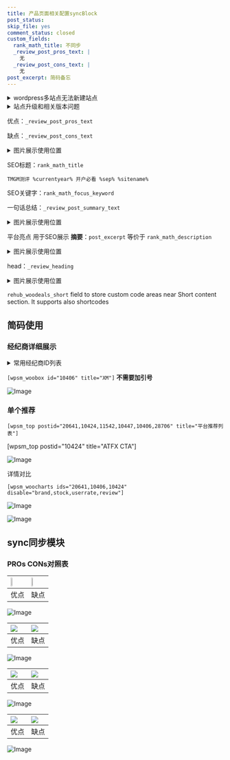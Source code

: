 ```yaml
---
title: 产品页面相关配置syncBlock
post_status: 
skip_file: yes
comment_status: closed
custom_fields:
  rank_math_title: 不同步
  _review_post_pros_text: |
    无
  _review_post_cons_text: |
    无
post_excerpt: 简码备忘
---
```

<details><summary>wordpress多站点无法新建站点</summary>

<li>和报错需要清理cookies一样的原因</li>
<li>wp-config.php里面<code>define( 'SUBDOMAIN_INSTALL', false );//子域名安装</code></li>
<li>新建子站点是用<code>define( 'SUBDOMAIN_INSTALL', true);//子域名安装</code> 完成以后，改成<code>false</code></li>
</details>

<details><summary>站点升级和相关版本问题</summary>

<p>wordpress：5.9.9
woocommerce：7.5.1
出现问题的地方：主题选项里面>><strong>Product layout >>compact style</strong></p>
<p>如何出现没有用过的字段 导致无法保存。先导出配置 然后进行修改，后面再次恢复即可。</p>
<p>出现部分字段无法显示时，需要返回默认布局后，对产品进行保存就好了。</p>
<p></p>
</details>

优点：`_review_post_pros_text`

缺点：`_review_post_cons_text`

<details><summary>图片展示使用位置</summary>

<img src="https://prod-files-secure.s3.us-west-2.amazonaws.com/39ed1227-6d7d-4570-be36-9ccd4a2c4241/f51d3d83-55d4-4bdf-9604-f37ec77ab556/Untitled.png?X-Amz-Algorithm=AWS4-HMAC-SHA256&X-Amz-Content-Sha256=UNSIGNED-PAYLOAD&X-Amz-Credential=ASIAZI2LB466RNOWIMRP%2F20250817%2Fus-west-2%2Fs3%2Faws4_request&X-Amz-Date=20250817T105519Z&X-Amz-Expires=3600&X-Amz-Security-Token=IQoJb3JpZ2luX2VjEEIaCXVzLXdlc3QtMiJHMEUCICWG%2FXFbQgxhQyk2Sj5qXTsCsdyRKv3tWnhynj2SW%2Bo%2BAiEAmDBdbI8OGnIVi4dvOhxjmHV7OHmAolamCU2bTLRP84wqiAQIiv%2F%2F%2F%2F%2F%2F%2F%2F%2F%2FARAAGgw2Mzc0MjMxODM4MDUiDJXCl78TSliur%2BSw8ircA8axdtZWYucwxWC4GsBg1b53DP1%2Fu%2BVqZzDLNwqkUpgOPC%2BveO8omoMLhBXMUunjfdlF%2BFsV66bSNb9VdSIz8gE5dZE4KrYbdu2DZJprNRja7F9he366ifYaWDvgaMYNddtuLqVB8h%2F8AhdAqgprKoO1yd4hj3lle%2BM3sn0JyxeETHN0g27aBDouiyTAqwGiWbjzwlYoJRYJs5ml5sceA8S6kdq6714DPf9KValC9d09CwfdkNT6BuQXe7ScN1WFnXgPS21XG4ZPhQ5xApcl1uezMhGi2jNue1cwdZYOGWMz2gstvoNPnhEWqT6IxjH3AeagV3coHkIUNmsTvu4lI5HQfhf1tBdQ%2BCbqfJKrCBMJWEYFcNDRy%2Fe5wT287ImZYTrL6kDTh0nGTj6kbacaq9rMyyEHTaQmAGWUY83RnJNlYbZ1TBediZ%2BCXZEk4RiKeIWkzto3Tjpq5ACmi%2FA21q%2FF4Xwu092wUzWbhkmJKpsl%2FtXRqMx4EJhzF9gQvzDm6mjH9Gy2GSe1ko%2F27%2FKX0CM%2FOkJf1WcEeooFS1OOdfRJ2AyAkbCAqOe9ldds1ET3VIKSGKVPYknuZqzkD96CT38RTJA7zFuOu%2B9BUYxsP6mEJU0uK%2FDZTBWpIzjNMNe9hsUGOqUB6%2FZpuEVcuPNMf2qW5b501%2F9H4ZymlO9GoNF6hARONerzbMkQc7XW6P1nfsf5DAHjfKm1CFrct9uYwHIv9pVoI7NGzXXTdvPL97cXczZBRKqbh3YzsiZ79igljCYCFLU9Gp9Jtk937u%2FjRQs%2BUIk77JeJiJ4HNtEZKI%2Fa8ofIpl%2BeXh2WMfIOs9%2BRpcD3slztt86ZixLrzvwAaNcv0jRk4yhudk1q&X-Amz-Signature=0f8799ec866e115f2bc4237319aae286d0f93b12adfd40f07f14c69ab3631570&X-Amz-SignedHeaders=host&x-amz-checksum-mode=ENABLED&x-id=GetObject" alt="Image">
</details>

SEO标题：`rank_math_title`

`TMGM测评 %currentyear% 开户必看 %sep% %sitename%`

SEO关键字：`rank_math_focus_keyword`

一句话总结：`_review_post_summary_text`

<details><summary>图片展示使用位置</summary>

<img src="https://prod-files-secure.s3.us-west-2.amazonaws.com/39ed1227-6d7d-4570-be36-9ccd4a2c4241/4b96a922-296c-4f4e-8630-d1c870cbce01/Untitled.png?X-Amz-Algorithm=AWS4-HMAC-SHA256&X-Amz-Content-Sha256=UNSIGNED-PAYLOAD&X-Amz-Credential=ASIAZI2LB466YB7LDW32%2F20250817%2Fus-west-2%2Fs3%2Faws4_request&X-Amz-Date=20250817T105520Z&X-Amz-Expires=3600&X-Amz-Security-Token=IQoJb3JpZ2luX2VjEEEaCXVzLXdlc3QtMiJIMEYCIQCdztWQrY4%2BhG%2BsoBGvYmhwpEY6nDZeqFKVp6ZH28NmggIhAKzduydhBkZeC07t7Qe33p2ptwDcjlbsicxHbClouBVUKogECIr%2F%2F%2F%2F%2F%2F%2F%2F%2F%2FwEQABoMNjM3NDIzMTgzODA1Igyv2l%2FnFNKzDIp7MfAq3AOL4dRKMvm72WYYQOKaoabYOuGk2nK%2FiZGEtozReF9MGMP7ihG1wNGIsLPueBCAFEUrOLbgAu69jC0Z9ApvD5QHDgyrBcfdlJ897p1ACxYcyJ4x2aPCSYcyfCl2WANKn8SO8o0fsj9cEZYe3tspa%2B3o1bIQnYB9oLen1XCBWITVIqRG9vBSoVgK33tan7c3IK2yCUlajoc0%2FEt%2BH8RhFAswCMoBuLn05q2wKJE1YAI7ArsZmQaKzzrzosUvsACI3m9G5egF9bagLyDjTGllLv2xTTuM1wSXkqcwyQOGL1YrlbafogOxUKN%2BYQkTyMQx6OKw0zLKcGDpxK3YdcBh2ufdHQ5vx3yqzjXwAJKYGgv1C9ku4AFIR6i11li5OEmcsmLigOC%2FIQeLqojzGA5OVzF0JqjzRd4bSTVc91dVe5SnIQWse4%2FEEhOpcfByGpucc77yf64rqQ5pSXFlvKmf4QjqrIg%2F49JEF8s54PQG5osejlXoAZjP5pbfb%2FG8FFuMPmd6as99m%2BLoRWnqsT5z02IY5VyOHYioZm5iusaxD1aUf6qNS3OjmZv0AQKD5lZkIgdoYuScApOaFnULIDdG1Zp6GxZsa9BzG5wd%2Bws1gYRUcsViyRqmmWey9GQD4TClsobFBjqkAXYQFPo80LQV%2BStIqI2QLhRkJkbTrvqP2Vf3oKUF1tYqyjXGqYf%2BpvyAIURPz2H%2FGOijSA%2FTa%2BgCPQRjQ%2Biki9vhO3gu366k8uHnmLVEg4tCqRZ0w%2FE0M4z5MPTboJhrmeYYPDdmM5XTYHmfuqJjtsA83jWj%2FyuhzB3buRyJqwxtRCW5psugHBs0hHJHAFofxwe332W0nfahtuf6M02hOIf8H7fO&X-Amz-Signature=6fc27ae98ed3abe72e9f42e4bef6c65967320ea326ec9725d4bc6f19798c7455&X-Amz-SignedHeaders=host&x-amz-checksum-mode=ENABLED&x-id=GetObject" alt="Image">
</details>

平台亮点 用于SEO展示 **摘要**：`post_excerpt`  等价于 `rank_math_description`

<details><summary>图片展示使用位置</summary>

<img src="https://prod-files-secure.s3.us-west-2.amazonaws.com/39ed1227-6d7d-4570-be36-9ccd4a2c4241/1ee11f63-b60a-4dfe-a7a7-d58ff23b5d88/Untitled.png?X-Amz-Algorithm=AWS4-HMAC-SHA256&X-Amz-Content-Sha256=UNSIGNED-PAYLOAD&X-Amz-Credential=ASIAZI2LB466TYMVN664%2F20250817%2Fus-west-2%2Fs3%2Faws4_request&X-Amz-Date=20250817T105520Z&X-Amz-Expires=3600&X-Amz-Security-Token=IQoJb3JpZ2luX2VjEEEaCXVzLXdlc3QtMiJIMEYCIQCX2N6M3Oyr3ftzmD1vN%2BlQCZzt1juPGuT1bjuNCsbgAQIhANVpTtFhLWeH3mUfdjgONGzogQIm6VC0XMzABdCyZbVNKogECIr%2F%2F%2F%2F%2F%2F%2F%2F%2F%2FwEQABoMNjM3NDIzMTgzODA1IgzBtoooOumTVvYoCs4q3AO3trXtUOpogrz350ALtTZhdUU5BBwAlRrWwpsiOayf8xFRh5rL0JVLmb3r%2FIP%2FlV%2BptJwbU9UxhBCSET7N10HfRFSj8Z79MJjCtZBqvll%2FxXhQGARbJhzEPjPj8JPl9uni%2FULLQHcGXuc5joGwI2amXKH%2BqHB7fuInyng%2Bool0kHbcfIIM%2FfUzQNJWYTaZDePTGJjNxekDuZ2h8hQeQXSsifv5q%2BFxGHXWx6LslGTMWGrf1H0SGiYTTjjue618sbsounAXYnqg41mfwlp3RAE9jMSLKtwWJoV3uOEj0LIzLAD28fzMHRF5P3rvWZymOPHuxY9cAvpyxHPc9ziKhbMCENzLsrrYTytPp0fHEyevNpl%2Fij6I76oyJs2T%2BQNAbsy67H13GkujL7o0aq%2FNb00GDlqyH99%2FNp6YFNdgf8VEXzvJDysLwkhgcMJdOMyW24hpml8Hyw9%2BgA%2Bka9pP1KXRtLkH41XAbRWt9mF0mdr5p3nDLzeSlzapjFjSV5UQJoqgjMF%2B0%2Ba3mUgtazQh4cDLonsQ8qEOsoW%2FwadNSdDP%2Bdyq5qmvoincCAkq1TNyxz%2Bywtx3NQgt7S1Hpa0t0pZ9YuKY2D9LHCrgujQ0QNVfKNpsv7DnqQw8REuqRTClsobFBjqkAYp1tqJDNYEpLV9ikrZ%2B7eG52ZJdV5MH6cUkQMM9kiuss62kej9JdY0XueZfdzdhvo%2B8U%2BpHdojclXfp1dvB7opWQoG0%2FxjDb5JigP8MaJzjI2ANmpuzlw2DD5D1w%2BaFcWtzRacP8fPLEF2v3MvpqMxf%2BjlRXRAQGqlQQv8oThFhztBmMdhJG%2FyQjJ9A3HQPoiUWP0cEknCf4utGnDW5ppAjhWPX&X-Amz-Signature=eab8a0d2d9bd79c4339afbece8b3f33e367bf7bb4608fc9c8fb3478dac9d0408&X-Amz-SignedHeaders=host&x-amz-checksum-mode=ENABLED&x-id=GetObject" alt="Image">
<img src="https://prod-files-secure.s3.us-west-2.amazonaws.com/39ed1227-6d7d-4570-be36-9ccd4a2c4241/ad4118b5-78d8-4fbe-801e-3b29b5d99c01/Untitled.png?X-Amz-Algorithm=AWS4-HMAC-SHA256&X-Amz-Content-Sha256=UNSIGNED-PAYLOAD&X-Amz-Credential=ASIAZI2LB466TYMVN664%2F20250817%2Fus-west-2%2Fs3%2Faws4_request&X-Amz-Date=20250817T105520Z&X-Amz-Expires=3600&X-Amz-Security-Token=IQoJb3JpZ2luX2VjEEEaCXVzLXdlc3QtMiJIMEYCIQCX2N6M3Oyr3ftzmD1vN%2BlQCZzt1juPGuT1bjuNCsbgAQIhANVpTtFhLWeH3mUfdjgONGzogQIm6VC0XMzABdCyZbVNKogECIr%2F%2F%2F%2F%2F%2F%2F%2F%2F%2FwEQABoMNjM3NDIzMTgzODA1IgzBtoooOumTVvYoCs4q3AO3trXtUOpogrz350ALtTZhdUU5BBwAlRrWwpsiOayf8xFRh5rL0JVLmb3r%2FIP%2FlV%2BptJwbU9UxhBCSET7N10HfRFSj8Z79MJjCtZBqvll%2FxXhQGARbJhzEPjPj8JPl9uni%2FULLQHcGXuc5joGwI2amXKH%2BqHB7fuInyng%2Bool0kHbcfIIM%2FfUzQNJWYTaZDePTGJjNxekDuZ2h8hQeQXSsifv5q%2BFxGHXWx6LslGTMWGrf1H0SGiYTTjjue618sbsounAXYnqg41mfwlp3RAE9jMSLKtwWJoV3uOEj0LIzLAD28fzMHRF5P3rvWZymOPHuxY9cAvpyxHPc9ziKhbMCENzLsrrYTytPp0fHEyevNpl%2Fij6I76oyJs2T%2BQNAbsy67H13GkujL7o0aq%2FNb00GDlqyH99%2FNp6YFNdgf8VEXzvJDysLwkhgcMJdOMyW24hpml8Hyw9%2BgA%2Bka9pP1KXRtLkH41XAbRWt9mF0mdr5p3nDLzeSlzapjFjSV5UQJoqgjMF%2B0%2Ba3mUgtazQh4cDLonsQ8qEOsoW%2FwadNSdDP%2Bdyq5qmvoincCAkq1TNyxz%2Bywtx3NQgt7S1Hpa0t0pZ9YuKY2D9LHCrgujQ0QNVfKNpsv7DnqQw8REuqRTClsobFBjqkAYp1tqJDNYEpLV9ikrZ%2B7eG52ZJdV5MH6cUkQMM9kiuss62kej9JdY0XueZfdzdhvo%2B8U%2BpHdojclXfp1dvB7opWQoG0%2FxjDb5JigP8MaJzjI2ANmpuzlw2DD5D1w%2BaFcWtzRacP8fPLEF2v3MvpqMxf%2BjlRXRAQGqlQQv8oThFhztBmMdhJG%2FyQjJ9A3HQPoiUWP0cEknCf4utGnDW5ppAjhWPX&X-Amz-Signature=6233faeafaf12ed2b95fd084d5c544e50aee5386fa0656feefa117a4f33247f4&X-Amz-SignedHeaders=host&x-amz-checksum-mode=ENABLED&x-id=GetObject" alt="Image">
<img src="https://prod-files-secure.s3.us-west-2.amazonaws.com/39ed1227-6d7d-4570-be36-9ccd4a2c4241/a38cf7c9-a79c-4b64-9e94-13589fe0758b/Untitled.png?X-Amz-Algorithm=AWS4-HMAC-SHA256&X-Amz-Content-Sha256=UNSIGNED-PAYLOAD&X-Amz-Credential=ASIAZI2LB466TYMVN664%2F20250817%2Fus-west-2%2Fs3%2Faws4_request&X-Amz-Date=20250817T105520Z&X-Amz-Expires=3600&X-Amz-Security-Token=IQoJb3JpZ2luX2VjEEEaCXVzLXdlc3QtMiJIMEYCIQCX2N6M3Oyr3ftzmD1vN%2BlQCZzt1juPGuT1bjuNCsbgAQIhANVpTtFhLWeH3mUfdjgONGzogQIm6VC0XMzABdCyZbVNKogECIr%2F%2F%2F%2F%2F%2F%2F%2F%2F%2FwEQABoMNjM3NDIzMTgzODA1IgzBtoooOumTVvYoCs4q3AO3trXtUOpogrz350ALtTZhdUU5BBwAlRrWwpsiOayf8xFRh5rL0JVLmb3r%2FIP%2FlV%2BptJwbU9UxhBCSET7N10HfRFSj8Z79MJjCtZBqvll%2FxXhQGARbJhzEPjPj8JPl9uni%2FULLQHcGXuc5joGwI2amXKH%2BqHB7fuInyng%2Bool0kHbcfIIM%2FfUzQNJWYTaZDePTGJjNxekDuZ2h8hQeQXSsifv5q%2BFxGHXWx6LslGTMWGrf1H0SGiYTTjjue618sbsounAXYnqg41mfwlp3RAE9jMSLKtwWJoV3uOEj0LIzLAD28fzMHRF5P3rvWZymOPHuxY9cAvpyxHPc9ziKhbMCENzLsrrYTytPp0fHEyevNpl%2Fij6I76oyJs2T%2BQNAbsy67H13GkujL7o0aq%2FNb00GDlqyH99%2FNp6YFNdgf8VEXzvJDysLwkhgcMJdOMyW24hpml8Hyw9%2BgA%2Bka9pP1KXRtLkH41XAbRWt9mF0mdr5p3nDLzeSlzapjFjSV5UQJoqgjMF%2B0%2Ba3mUgtazQh4cDLonsQ8qEOsoW%2FwadNSdDP%2Bdyq5qmvoincCAkq1TNyxz%2Bywtx3NQgt7S1Hpa0t0pZ9YuKY2D9LHCrgujQ0QNVfKNpsv7DnqQw8REuqRTClsobFBjqkAYp1tqJDNYEpLV9ikrZ%2B7eG52ZJdV5MH6cUkQMM9kiuss62kej9JdY0XueZfdzdhvo%2B8U%2BpHdojclXfp1dvB7opWQoG0%2FxjDb5JigP8MaJzjI2ANmpuzlw2DD5D1w%2BaFcWtzRacP8fPLEF2v3MvpqMxf%2BjlRXRAQGqlQQv8oThFhztBmMdhJG%2FyQjJ9A3HQPoiUWP0cEknCf4utGnDW5ppAjhWPX&X-Amz-Signature=5fb26c767973c2f7d7aa7af57c1b42f50ecf2e33cd7abd7a769c7ccfd4bcc859&X-Amz-SignedHeaders=host&x-amz-checksum-mode=ENABLED&x-id=GetObject" alt="Image">
<img src="https://prod-files-secure.s3.us-west-2.amazonaws.com/39ed1227-6d7d-4570-be36-9ccd4a2c4241/7da6fc1e-d2ac-42ae-8c75-cb5749aa18f6/Untitled.png?X-Amz-Algorithm=AWS4-HMAC-SHA256&X-Amz-Content-Sha256=UNSIGNED-PAYLOAD&X-Amz-Credential=ASIAZI2LB466TYMVN664%2F20250817%2Fus-west-2%2Fs3%2Faws4_request&X-Amz-Date=20250817T105520Z&X-Amz-Expires=3600&X-Amz-Security-Token=IQoJb3JpZ2luX2VjEEEaCXVzLXdlc3QtMiJIMEYCIQCX2N6M3Oyr3ftzmD1vN%2BlQCZzt1juPGuT1bjuNCsbgAQIhANVpTtFhLWeH3mUfdjgONGzogQIm6VC0XMzABdCyZbVNKogECIr%2F%2F%2F%2F%2F%2F%2F%2F%2F%2FwEQABoMNjM3NDIzMTgzODA1IgzBtoooOumTVvYoCs4q3AO3trXtUOpogrz350ALtTZhdUU5BBwAlRrWwpsiOayf8xFRh5rL0JVLmb3r%2FIP%2FlV%2BptJwbU9UxhBCSET7N10HfRFSj8Z79MJjCtZBqvll%2FxXhQGARbJhzEPjPj8JPl9uni%2FULLQHcGXuc5joGwI2amXKH%2BqHB7fuInyng%2Bool0kHbcfIIM%2FfUzQNJWYTaZDePTGJjNxekDuZ2h8hQeQXSsifv5q%2BFxGHXWx6LslGTMWGrf1H0SGiYTTjjue618sbsounAXYnqg41mfwlp3RAE9jMSLKtwWJoV3uOEj0LIzLAD28fzMHRF5P3rvWZymOPHuxY9cAvpyxHPc9ziKhbMCENzLsrrYTytPp0fHEyevNpl%2Fij6I76oyJs2T%2BQNAbsy67H13GkujL7o0aq%2FNb00GDlqyH99%2FNp6YFNdgf8VEXzvJDysLwkhgcMJdOMyW24hpml8Hyw9%2BgA%2Bka9pP1KXRtLkH41XAbRWt9mF0mdr5p3nDLzeSlzapjFjSV5UQJoqgjMF%2B0%2Ba3mUgtazQh4cDLonsQ8qEOsoW%2FwadNSdDP%2Bdyq5qmvoincCAkq1TNyxz%2Bywtx3NQgt7S1Hpa0t0pZ9YuKY2D9LHCrgujQ0QNVfKNpsv7DnqQw8REuqRTClsobFBjqkAYp1tqJDNYEpLV9ikrZ%2B7eG52ZJdV5MH6cUkQMM9kiuss62kej9JdY0XueZfdzdhvo%2B8U%2BpHdojclXfp1dvB7opWQoG0%2FxjDb5JigP8MaJzjI2ANmpuzlw2DD5D1w%2BaFcWtzRacP8fPLEF2v3MvpqMxf%2BjlRXRAQGqlQQv8oThFhztBmMdhJG%2FyQjJ9A3HQPoiUWP0cEknCf4utGnDW5ppAjhWPX&X-Amz-Signature=72ce04af5f7ba679d7fb5478abe02d257410e40b40deabb44239a42f84b59988&X-Amz-SignedHeaders=host&x-amz-checksum-mode=ENABLED&x-id=GetObject" alt="Image">
<img src="https://prod-files-secure.s3.us-west-2.amazonaws.com/39ed1227-6d7d-4570-be36-9ccd4a2c4241/7e97f40a-eaee-47f5-b2f9-475f96808fa7/Untitled.png?X-Amz-Algorithm=AWS4-HMAC-SHA256&X-Amz-Content-Sha256=UNSIGNED-PAYLOAD&X-Amz-Credential=ASIAZI2LB466TYMVN664%2F20250817%2Fus-west-2%2Fs3%2Faws4_request&X-Amz-Date=20250817T105520Z&X-Amz-Expires=3600&X-Amz-Security-Token=IQoJb3JpZ2luX2VjEEEaCXVzLXdlc3QtMiJIMEYCIQCX2N6M3Oyr3ftzmD1vN%2BlQCZzt1juPGuT1bjuNCsbgAQIhANVpTtFhLWeH3mUfdjgONGzogQIm6VC0XMzABdCyZbVNKogECIr%2F%2F%2F%2F%2F%2F%2F%2F%2F%2FwEQABoMNjM3NDIzMTgzODA1IgzBtoooOumTVvYoCs4q3AO3trXtUOpogrz350ALtTZhdUU5BBwAlRrWwpsiOayf8xFRh5rL0JVLmb3r%2FIP%2FlV%2BptJwbU9UxhBCSET7N10HfRFSj8Z79MJjCtZBqvll%2FxXhQGARbJhzEPjPj8JPl9uni%2FULLQHcGXuc5joGwI2amXKH%2BqHB7fuInyng%2Bool0kHbcfIIM%2FfUzQNJWYTaZDePTGJjNxekDuZ2h8hQeQXSsifv5q%2BFxGHXWx6LslGTMWGrf1H0SGiYTTjjue618sbsounAXYnqg41mfwlp3RAE9jMSLKtwWJoV3uOEj0LIzLAD28fzMHRF5P3rvWZymOPHuxY9cAvpyxHPc9ziKhbMCENzLsrrYTytPp0fHEyevNpl%2Fij6I76oyJs2T%2BQNAbsy67H13GkujL7o0aq%2FNb00GDlqyH99%2FNp6YFNdgf8VEXzvJDysLwkhgcMJdOMyW24hpml8Hyw9%2BgA%2Bka9pP1KXRtLkH41XAbRWt9mF0mdr5p3nDLzeSlzapjFjSV5UQJoqgjMF%2B0%2Ba3mUgtazQh4cDLonsQ8qEOsoW%2FwadNSdDP%2Bdyq5qmvoincCAkq1TNyxz%2Bywtx3NQgt7S1Hpa0t0pZ9YuKY2D9LHCrgujQ0QNVfKNpsv7DnqQw8REuqRTClsobFBjqkAYp1tqJDNYEpLV9ikrZ%2B7eG52ZJdV5MH6cUkQMM9kiuss62kej9JdY0XueZfdzdhvo%2B8U%2BpHdojclXfp1dvB7opWQoG0%2FxjDb5JigP8MaJzjI2ANmpuzlw2DD5D1w%2BaFcWtzRacP8fPLEF2v3MvpqMxf%2BjlRXRAQGqlQQv8oThFhztBmMdhJG%2FyQjJ9A3HQPoiUWP0cEknCf4utGnDW5ppAjhWPX&X-Amz-Signature=7d8b8bc9d13ba9fc4e878c5cf916a2307efd788ef0f19f14e50cdecfd0e7b76d&X-Amz-SignedHeaders=host&x-amz-checksum-mode=ENABLED&x-id=GetObject" alt="Image">
</details>

head：`_review_heading`

<details><summary>图片展示使用位置</summary>

<img src="https://prod-files-secure.s3.us-west-2.amazonaws.com/39ed1227-6d7d-4570-be36-9ccd4a2c4241/3a4650ad-9887-415c-889a-edd51fa54f27/Untitled.png?X-Amz-Algorithm=AWS4-HMAC-SHA256&X-Amz-Content-Sha256=UNSIGNED-PAYLOAD&X-Amz-Credential=ASIAZI2LB466UKZSMZRN%2F20250817%2Fus-west-2%2Fs3%2Faws4_request&X-Amz-Date=20250817T105521Z&X-Amz-Expires=3600&X-Amz-Security-Token=IQoJb3JpZ2luX2VjEEIaCXVzLXdlc3QtMiJHMEUCIQCYRHzSjd7GhxHpMV4DJ%2BgEvXu99u%2FV%2FPMahgB%2BnWjgzAIgWjZkTck%2BVdS8jMGlh1Y54VHZLe00ABBNEZ8VPmca%2FmUqiAQIiv%2F%2F%2F%2F%2F%2F%2F%2F%2F%2FARAAGgw2Mzc0MjMxODM4MDUiDA4s%2BUcAJIlSrBp1sCrcA8dqlkyX3aRftOWHedqEGFdpnvI5CsEyIkQPfe4iFLBtov0FW0Fb5ZxcrpUTEy3hClH%2F0fFLxiCeQuMHAk2Sf%2BogB8pmkU1v9tLB4%2BTP8ffgJZtG9Y6WBDA4xICPdg5rXmcz%2FgSelww5s79pSf4ZlG0ps450YSCv9jDHa1SUniR382l6S6TXoKMqz0DakODa%2F2ff86ukY4M1P8ofXRdS1QJDym5jllLO%2BbiygrlqtrcDrQ0VwO75Dy50vgs3mA0NvGfxsvseGHAXu5%2BJKNJYO2MmLUst1luCpz6%2F1E0WEdWdCZEFmn18Z2bSYUaJEg%2FitUSFxuFvliKZdPAro4yWXA%2FYnulrkq%2FAXH33yDVdHBMQZ%2BerEJTcwBB7GH8tUIbZKm8B7Up6ZmgKZ1YK%2BAmtktvBS%2F3Cjmkqxzb9FYiRsJOqhpPsS9Thc09zVWmPjioCzgSXmwY7xB%2BZAwXu%2BpW%2Bw%2FTw%2B5uWOrbe4z%2BKY%2F4pKNGRSiAevCu1wJ0lVjurUEtH%2FHWm6vY6F%2B4LvpO6bf2akAgSbfW4E%2FFfPOWfj7kmYoO3hfRDS4wawjuvBRajS2lMyg%2Bn3McbJIt1ctbBNqgP0DLwz7gAoSHdG3q3xksSqyqzcZXsa9QNp71jXOwjMOu8hsUGOqUBqXfQTd6tdWEkzqwj%2FD7T3H1QGw2iNMIblPJmzjdd3ZP9dDDUtVgGWhENXajyBNzgAV79XVjw7zjZ4VwRMtO0nvVUSv%2BVZMnBSRXXH8lpf3ru3dFPT26ljAflfgDsi%2FhmQgWjS161U3DSYPBhbtE%2F%2FXZlJ%2FHEj3ugtA1o0Q1c6xyFNMC1R1yrPjN%2FQZBkPKlWwofDm75RJicS%2BhjOXIAfQGVA0aOB&X-Amz-Signature=bf4cbffae875fa97b9084fd0f4736905b257b6f088abd69a55b8107d6c17d04d&X-Amz-SignedHeaders=host&x-amz-checksum-mode=ENABLED&x-id=GetObject" alt="Image">
</details>

`rehub_woodeals_short`	field to store custom code areas near Short content section. It supports also shortcodes



## 简码使用

### 经纪商详细展示

<details><summary>常用经纪商ID列表</summary>

<pre><code class="php">嘉盛 ===> 20641  [wpsm_woobox id="20641" title="嘉盛"]
易信easymarkets ===> 11542  [wpsm_woobox id="11542" title="易信easymarkets"]
ATFX外汇 ===> 10424  [wpsm_woobox id="10424" title="ATFX"]
XM ===> 10406  [wpsm_woobox id="10406" title="XM"]
TMGM ===> 29622  [wpsm_woobox id="29622" title="TMGM"]
HYCM ===> 10447  [wpsm_woobox id="10447" title="HYCM"]
fpmarkets澳福外汇 ===> 20639  [wpsm_woobox id="20639" title="fpmarkets澳福外汇"]</code></pre>
</details>

`[wpsm_woobox id="10406" title="XM"]` **不需要加引号**

![Image](https://prod-files-secure.s3.us-west-2.amazonaws.com/39ed1227-6d7d-4570-be36-9ccd4a2c4241/4f898f9d-0fa7-4e43-acd3-ac6bc7be575a/Untitled.png?X-Amz-Algorithm=AWS4-HMAC-SHA256&X-Amz-Content-Sha256=UNSIGNED-PAYLOAD&X-Amz-Credential=ASIAZI2LB466YX7DMMTX%2F20250817%2Fus-west-2%2Fs3%2Faws4_request&X-Amz-Date=20250817T105517Z&X-Amz-Expires=3600&X-Amz-Security-Token=IQoJb3JpZ2luX2VjEEEaCXVzLXdlc3QtMiJHMEUCIAJHCEakudnvNE%2FVnEm5OIfshSnFRQcYJLUWfV0yCoxFAiEA907Mld9yzu%2BvU1u1qoJgOYrlRemZf92LZlTdKa1Vfm0qiAQIiv%2F%2F%2F%2F%2F%2F%2F%2F%2F%2FARAAGgw2Mzc0MjMxODM4MDUiDF7SjqX%2BWcNhG0WssyrcAyWLrvphQjOYRz9oSng2YLTfof5hItQGhjhkUYY6dVw7kIdkRNl0cmSYlFRc5IyGcCBsrp5zwPbNbFSUPQYirwDr0dKQQO8XdiQASSE%2F0ZmhN%2BM8ZfKzPeeJjDJ5Yj1Df10B09bX%2BHEJ3qKMyD%2Beu06Aa1runmJ2hrO9URk1NFL2XU7hKlRC%2BpTzIvIQWM0nzVBb66eEr1Ia4aXnY5amPtOn9v8CsBA9mdCXrYlJm9uGUOQ8ZazWd202xbaBS4GcvNPO74BF2a4Wx6XUKTmF15ud8%2BbOpQbx5Y5XdgMkNylR7PmXBghv0IzmNIz7swkmeJdACJPu3uTfQ5EC3eTZ3U7oWtSn5weOQnh92E0BxHkARkkjgdG4dgTPpgHJune%2B9vETW50CIlU%2FdzQTumCKNqnXp1jVBTDY7n1XsvF8BQovA2Or%2FD0deT4iSU6gb49R4dn9nekUXqwoODSKoqXTPXOQ5TmTn2Eu8dfj9i2IKrdY8g5UwZjsClsjU%2BHoku89%2FE0GzTvNWVGHAzSVcSB8ksZK9Nn%2Fbldt0tpCGkgqa%2FRWq%2FelGvBPNfhsY%2FgPoe0E4VpedKXYy6iJqd8epx9b9bki1n2vPuX7WUftaMAQXqHgEhP9qvaP8g7gykoOMNa1hsUGOqUBmsAjTxi%2B3sBHaQVvGQnIJvcnZLbhdms%2FOu5bD5wsTlon2gDqdOQ5GilWg4F9H8QNk%2FWtxamE3T1vusdMGdQ2sitpagGwID8DFSqDfPuZlGDQ%2FdysF4t78iScl6QXOxTWgB6QqkmL6gqNzWdakYJ%2Bxsu9I3A88szInvMwzk9LdBpF6Q3ZfKK2kC6ek6MjC3rcTdK%2FrtZFQiMc25gN%2BuPW14%2FJYq59&X-Amz-Signature=e0607329fe2e5f3caf3f606fb0bced1b1cb286dbaa49e99b9a0b235d387d0193&X-Amz-SignedHeaders=host&x-amz-checksum-mode=ENABLED&x-id=GetObject)

### 单个推荐
`[wpsm_top postid="20641,10424,11542,10447,10406,28706" title="平台推荐列表"]`

[wpsm_top postid="10424" title="ATFX CTA"]

![Image](https://prod-files-secure.s3.us-west-2.amazonaws.com/39ed1227-6d7d-4570-be36-9ccd4a2c4241/5ac620dc-51a8-48b6-b55d-91f47299193c/Untitled.png?X-Amz-Algorithm=AWS4-HMAC-SHA256&X-Amz-Content-Sha256=UNSIGNED-PAYLOAD&X-Amz-Credential=ASIAZI2LB466YX7DMMTX%2F20250817%2Fus-west-2%2Fs3%2Faws4_request&X-Amz-Date=20250817T105517Z&X-Amz-Expires=3600&X-Amz-Security-Token=IQoJb3JpZ2luX2VjEEEaCXVzLXdlc3QtMiJHMEUCIAJHCEakudnvNE%2FVnEm5OIfshSnFRQcYJLUWfV0yCoxFAiEA907Mld9yzu%2BvU1u1qoJgOYrlRemZf92LZlTdKa1Vfm0qiAQIiv%2F%2F%2F%2F%2F%2F%2F%2F%2F%2FARAAGgw2Mzc0MjMxODM4MDUiDF7SjqX%2BWcNhG0WssyrcAyWLrvphQjOYRz9oSng2YLTfof5hItQGhjhkUYY6dVw7kIdkRNl0cmSYlFRc5IyGcCBsrp5zwPbNbFSUPQYirwDr0dKQQO8XdiQASSE%2F0ZmhN%2BM8ZfKzPeeJjDJ5Yj1Df10B09bX%2BHEJ3qKMyD%2Beu06Aa1runmJ2hrO9URk1NFL2XU7hKlRC%2BpTzIvIQWM0nzVBb66eEr1Ia4aXnY5amPtOn9v8CsBA9mdCXrYlJm9uGUOQ8ZazWd202xbaBS4GcvNPO74BF2a4Wx6XUKTmF15ud8%2BbOpQbx5Y5XdgMkNylR7PmXBghv0IzmNIz7swkmeJdACJPu3uTfQ5EC3eTZ3U7oWtSn5weOQnh92E0BxHkARkkjgdG4dgTPpgHJune%2B9vETW50CIlU%2FdzQTumCKNqnXp1jVBTDY7n1XsvF8BQovA2Or%2FD0deT4iSU6gb49R4dn9nekUXqwoODSKoqXTPXOQ5TmTn2Eu8dfj9i2IKrdY8g5UwZjsClsjU%2BHoku89%2FE0GzTvNWVGHAzSVcSB8ksZK9Nn%2Fbldt0tpCGkgqa%2FRWq%2FelGvBPNfhsY%2FgPoe0E4VpedKXYy6iJqd8epx9b9bki1n2vPuX7WUftaMAQXqHgEhP9qvaP8g7gykoOMNa1hsUGOqUBmsAjTxi%2B3sBHaQVvGQnIJvcnZLbhdms%2FOu5bD5wsTlon2gDqdOQ5GilWg4F9H8QNk%2FWtxamE3T1vusdMGdQ2sitpagGwID8DFSqDfPuZlGDQ%2FdysF4t78iScl6QXOxTWgB6QqkmL6gqNzWdakYJ%2Bxsu9I3A88szInvMwzk9LdBpF6Q3ZfKK2kC6ek6MjC3rcTdK%2FrtZFQiMc25gN%2BuPW14%2FJYq59&X-Amz-Signature=3d47a54931c3c53bd10b63055ddf846662024b1f6534c7ef18a96f765adfc46e&X-Amz-SignedHeaders=host&x-amz-checksum-mode=ENABLED&x-id=GetObject)

详情对比

`[wpsm_woocharts ids="20641,10406,10424" disable="brand,stock,userrate,review"]`

![Image](https://prod-files-secure.s3.us-west-2.amazonaws.com/39ed1227-6d7d-4570-be36-9ccd4a2c4241/bf3ba45f-b9f3-4295-8aef-b4a495fd25f4/Untitled.png?X-Amz-Algorithm=AWS4-HMAC-SHA256&X-Amz-Content-Sha256=UNSIGNED-PAYLOAD&X-Amz-Credential=ASIAZI2LB466YX7DMMTX%2F20250817%2Fus-west-2%2Fs3%2Faws4_request&X-Amz-Date=20250817T105517Z&X-Amz-Expires=3600&X-Amz-Security-Token=IQoJb3JpZ2luX2VjEEEaCXVzLXdlc3QtMiJHMEUCIAJHCEakudnvNE%2FVnEm5OIfshSnFRQcYJLUWfV0yCoxFAiEA907Mld9yzu%2BvU1u1qoJgOYrlRemZf92LZlTdKa1Vfm0qiAQIiv%2F%2F%2F%2F%2F%2F%2F%2F%2F%2FARAAGgw2Mzc0MjMxODM4MDUiDF7SjqX%2BWcNhG0WssyrcAyWLrvphQjOYRz9oSng2YLTfof5hItQGhjhkUYY6dVw7kIdkRNl0cmSYlFRc5IyGcCBsrp5zwPbNbFSUPQYirwDr0dKQQO8XdiQASSE%2F0ZmhN%2BM8ZfKzPeeJjDJ5Yj1Df10B09bX%2BHEJ3qKMyD%2Beu06Aa1runmJ2hrO9URk1NFL2XU7hKlRC%2BpTzIvIQWM0nzVBb66eEr1Ia4aXnY5amPtOn9v8CsBA9mdCXrYlJm9uGUOQ8ZazWd202xbaBS4GcvNPO74BF2a4Wx6XUKTmF15ud8%2BbOpQbx5Y5XdgMkNylR7PmXBghv0IzmNIz7swkmeJdACJPu3uTfQ5EC3eTZ3U7oWtSn5weOQnh92E0BxHkARkkjgdG4dgTPpgHJune%2B9vETW50CIlU%2FdzQTumCKNqnXp1jVBTDY7n1XsvF8BQovA2Or%2FD0deT4iSU6gb49R4dn9nekUXqwoODSKoqXTPXOQ5TmTn2Eu8dfj9i2IKrdY8g5UwZjsClsjU%2BHoku89%2FE0GzTvNWVGHAzSVcSB8ksZK9Nn%2Fbldt0tpCGkgqa%2FRWq%2FelGvBPNfhsY%2FgPoe0E4VpedKXYy6iJqd8epx9b9bki1n2vPuX7WUftaMAQXqHgEhP9qvaP8g7gykoOMNa1hsUGOqUBmsAjTxi%2B3sBHaQVvGQnIJvcnZLbhdms%2FOu5bD5wsTlon2gDqdOQ5GilWg4F9H8QNk%2FWtxamE3T1vusdMGdQ2sitpagGwID8DFSqDfPuZlGDQ%2FdysF4t78iScl6QXOxTWgB6QqkmL6gqNzWdakYJ%2Bxsu9I3A88szInvMwzk9LdBpF6Q3ZfKK2kC6ek6MjC3rcTdK%2FrtZFQiMc25gN%2BuPW14%2FJYq59&X-Amz-Signature=1803607677f30530d468d11bc126cb336ebebbaa9179e501d4fab9c1d4bf0ed4&X-Amz-SignedHeaders=host&x-amz-checksum-mode=ENABLED&x-id=GetObject)

![Image](https://prod-files-secure.s3.us-west-2.amazonaws.com/39ed1227-6d7d-4570-be36-9ccd4a2c4241/30bc56ef-f383-4b48-9768-2ebc9e436ec0/Untitled.png?X-Amz-Algorithm=AWS4-HMAC-SHA256&X-Amz-Content-Sha256=UNSIGNED-PAYLOAD&X-Amz-Credential=ASIAZI2LB466YX7DMMTX%2F20250817%2Fus-west-2%2Fs3%2Faws4_request&X-Amz-Date=20250817T105518Z&X-Amz-Expires=3600&X-Amz-Security-Token=IQoJb3JpZ2luX2VjEEEaCXVzLXdlc3QtMiJHMEUCIAJHCEakudnvNE%2FVnEm5OIfshSnFRQcYJLUWfV0yCoxFAiEA907Mld9yzu%2BvU1u1qoJgOYrlRemZf92LZlTdKa1Vfm0qiAQIiv%2F%2F%2F%2F%2F%2F%2F%2F%2F%2FARAAGgw2Mzc0MjMxODM4MDUiDF7SjqX%2BWcNhG0WssyrcAyWLrvphQjOYRz9oSng2YLTfof5hItQGhjhkUYY6dVw7kIdkRNl0cmSYlFRc5IyGcCBsrp5zwPbNbFSUPQYirwDr0dKQQO8XdiQASSE%2F0ZmhN%2BM8ZfKzPeeJjDJ5Yj1Df10B09bX%2BHEJ3qKMyD%2Beu06Aa1runmJ2hrO9URk1NFL2XU7hKlRC%2BpTzIvIQWM0nzVBb66eEr1Ia4aXnY5amPtOn9v8CsBA9mdCXrYlJm9uGUOQ8ZazWd202xbaBS4GcvNPO74BF2a4Wx6XUKTmF15ud8%2BbOpQbx5Y5XdgMkNylR7PmXBghv0IzmNIz7swkmeJdACJPu3uTfQ5EC3eTZ3U7oWtSn5weOQnh92E0BxHkARkkjgdG4dgTPpgHJune%2B9vETW50CIlU%2FdzQTumCKNqnXp1jVBTDY7n1XsvF8BQovA2Or%2FD0deT4iSU6gb49R4dn9nekUXqwoODSKoqXTPXOQ5TmTn2Eu8dfj9i2IKrdY8g5UwZjsClsjU%2BHoku89%2FE0GzTvNWVGHAzSVcSB8ksZK9Nn%2Fbldt0tpCGkgqa%2FRWq%2FelGvBPNfhsY%2FgPoe0E4VpedKXYy6iJqd8epx9b9bki1n2vPuX7WUftaMAQXqHgEhP9qvaP8g7gykoOMNa1hsUGOqUBmsAjTxi%2B3sBHaQVvGQnIJvcnZLbhdms%2FOu5bD5wsTlon2gDqdOQ5GilWg4F9H8QNk%2FWtxamE3T1vusdMGdQ2sitpagGwID8DFSqDfPuZlGDQ%2FdysF4t78iScl6QXOxTWgB6QqkmL6gqNzWdakYJ%2Bxsu9I3A88szInvMwzk9LdBpF6Q3ZfKK2kC6ek6MjC3rcTdK%2FrtZFQiMc25gN%2BuPW14%2FJYq59&X-Amz-Signature=0300f299845cdae2219104310d36fb27e698814878782c21fd7ba996cc9fab06&X-Amz-SignedHeaders=host&x-amz-checksum-mode=ENABLED&x-id=GetObject)

## sync同步模块

### PROs CONs对照表

| <img src="https://cdn.ifttt.fun/gh/jarlin8/OSS@main/icons/customize/pros.svg" height="auto" width="37.3%"> | <img src="https://cdn.ifttt.fun/gh/jarlin8/OSS@main/icons/customize/cons.svg" height="auto" width="28.8%"> |
| :--- | :--- |
| 优点 | 缺点 |

![Image](https://prod-files-secure.s3.us-west-2.amazonaws.com/39ed1227-6d7d-4570-be36-9ccd4a2c4241/8742b755-dfb5-4004-9a5f-d6e561664bd8/Untitled.png?X-Amz-Algorithm=AWS4-HMAC-SHA256&X-Amz-Content-Sha256=UNSIGNED-PAYLOAD&X-Amz-Credential=ASIAZI2LB466YX7DMMTX%2F20250817%2Fus-west-2%2Fs3%2Faws4_request&X-Amz-Date=20250817T105517Z&X-Amz-Expires=3600&X-Amz-Security-Token=IQoJb3JpZ2luX2VjEEEaCXVzLXdlc3QtMiJHMEUCIAJHCEakudnvNE%2FVnEm5OIfshSnFRQcYJLUWfV0yCoxFAiEA907Mld9yzu%2BvU1u1qoJgOYrlRemZf92LZlTdKa1Vfm0qiAQIiv%2F%2F%2F%2F%2F%2F%2F%2F%2F%2FARAAGgw2Mzc0MjMxODM4MDUiDF7SjqX%2BWcNhG0WssyrcAyWLrvphQjOYRz9oSng2YLTfof5hItQGhjhkUYY6dVw7kIdkRNl0cmSYlFRc5IyGcCBsrp5zwPbNbFSUPQYirwDr0dKQQO8XdiQASSE%2F0ZmhN%2BM8ZfKzPeeJjDJ5Yj1Df10B09bX%2BHEJ3qKMyD%2Beu06Aa1runmJ2hrO9URk1NFL2XU7hKlRC%2BpTzIvIQWM0nzVBb66eEr1Ia4aXnY5amPtOn9v8CsBA9mdCXrYlJm9uGUOQ8ZazWd202xbaBS4GcvNPO74BF2a4Wx6XUKTmF15ud8%2BbOpQbx5Y5XdgMkNylR7PmXBghv0IzmNIz7swkmeJdACJPu3uTfQ5EC3eTZ3U7oWtSn5weOQnh92E0BxHkARkkjgdG4dgTPpgHJune%2B9vETW50CIlU%2FdzQTumCKNqnXp1jVBTDY7n1XsvF8BQovA2Or%2FD0deT4iSU6gb49R4dn9nekUXqwoODSKoqXTPXOQ5TmTn2Eu8dfj9i2IKrdY8g5UwZjsClsjU%2BHoku89%2FE0GzTvNWVGHAzSVcSB8ksZK9Nn%2Fbldt0tpCGkgqa%2FRWq%2FelGvBPNfhsY%2FgPoe0E4VpedKXYy6iJqd8epx9b9bki1n2vPuX7WUftaMAQXqHgEhP9qvaP8g7gykoOMNa1hsUGOqUBmsAjTxi%2B3sBHaQVvGQnIJvcnZLbhdms%2FOu5bD5wsTlon2gDqdOQ5GilWg4F9H8QNk%2FWtxamE3T1vusdMGdQ2sitpagGwID8DFSqDfPuZlGDQ%2FdysF4t78iScl6QXOxTWgB6QqkmL6gqNzWdakYJ%2Bxsu9I3A88szInvMwzk9LdBpF6Q3ZfKK2kC6ek6MjC3rcTdK%2FrtZFQiMc25gN%2BuPW14%2FJYq59&X-Amz-Signature=3ba0c0eb969e2d430830189809864fd29281260237bfc790a8d93ba27838e315&X-Amz-SignedHeaders=host&x-amz-checksum-mode=ENABLED&x-id=GetObject)

| <img src="https://cdn.ifttt.fun/gh/jarlin8/OSS@main/icons/customize/pros1.svg" height="auto"> | <img src="https://cdn.ifttt.fun/gh/jarlin8/OSS@main/icons/customize/cons1.svg" height="auto"> |
| :--- | :--- |
| 优点 | 缺点 |

![Image](https://prod-files-secure.s3.us-west-2.amazonaws.com/39ed1227-6d7d-4570-be36-9ccd4a2c4241/806358f8-c9c4-4e17-bb35-c6c76a5397a5/Untitled.png?X-Amz-Algorithm=AWS4-HMAC-SHA256&X-Amz-Content-Sha256=UNSIGNED-PAYLOAD&X-Amz-Credential=ASIAZI2LB466YX7DMMTX%2F20250817%2Fus-west-2%2Fs3%2Faws4_request&X-Amz-Date=20250817T105517Z&X-Amz-Expires=3600&X-Amz-Security-Token=IQoJb3JpZ2luX2VjEEEaCXVzLXdlc3QtMiJHMEUCIAJHCEakudnvNE%2FVnEm5OIfshSnFRQcYJLUWfV0yCoxFAiEA907Mld9yzu%2BvU1u1qoJgOYrlRemZf92LZlTdKa1Vfm0qiAQIiv%2F%2F%2F%2F%2F%2F%2F%2F%2F%2FARAAGgw2Mzc0MjMxODM4MDUiDF7SjqX%2BWcNhG0WssyrcAyWLrvphQjOYRz9oSng2YLTfof5hItQGhjhkUYY6dVw7kIdkRNl0cmSYlFRc5IyGcCBsrp5zwPbNbFSUPQYirwDr0dKQQO8XdiQASSE%2F0ZmhN%2BM8ZfKzPeeJjDJ5Yj1Df10B09bX%2BHEJ3qKMyD%2Beu06Aa1runmJ2hrO9URk1NFL2XU7hKlRC%2BpTzIvIQWM0nzVBb66eEr1Ia4aXnY5amPtOn9v8CsBA9mdCXrYlJm9uGUOQ8ZazWd202xbaBS4GcvNPO74BF2a4Wx6XUKTmF15ud8%2BbOpQbx5Y5XdgMkNylR7PmXBghv0IzmNIz7swkmeJdACJPu3uTfQ5EC3eTZ3U7oWtSn5weOQnh92E0BxHkARkkjgdG4dgTPpgHJune%2B9vETW50CIlU%2FdzQTumCKNqnXp1jVBTDY7n1XsvF8BQovA2Or%2FD0deT4iSU6gb49R4dn9nekUXqwoODSKoqXTPXOQ5TmTn2Eu8dfj9i2IKrdY8g5UwZjsClsjU%2BHoku89%2FE0GzTvNWVGHAzSVcSB8ksZK9Nn%2Fbldt0tpCGkgqa%2FRWq%2FelGvBPNfhsY%2FgPoe0E4VpedKXYy6iJqd8epx9b9bki1n2vPuX7WUftaMAQXqHgEhP9qvaP8g7gykoOMNa1hsUGOqUBmsAjTxi%2B3sBHaQVvGQnIJvcnZLbhdms%2FOu5bD5wsTlon2gDqdOQ5GilWg4F9H8QNk%2FWtxamE3T1vusdMGdQ2sitpagGwID8DFSqDfPuZlGDQ%2FdysF4t78iScl6QXOxTWgB6QqkmL6gqNzWdakYJ%2Bxsu9I3A88szInvMwzk9LdBpF6Q3ZfKK2kC6ek6MjC3rcTdK%2FrtZFQiMc25gN%2BuPW14%2FJYq59&X-Amz-Signature=c957542c14df6e37a7308872706551f6b99b7227f4d1beebf9bd9650d79f2f8f&X-Amz-SignedHeaders=host&x-amz-checksum-mode=ENABLED&x-id=GetObject)

| <img src="https://cdn.ifttt.fun/gh/jarlin8/OSS@main/icons/customize/pros2.svg" height="auto"> | <img src="https://cdn.ifttt.fun/gh/jarlin8/OSS@main/icons/customize/cons2.svg" height="auto"> |
| :--- | :--- |
| 优点 | 缺点 |

![Image](https://prod-files-secure.s3.us-west-2.amazonaws.com/39ed1227-6d7d-4570-be36-9ccd4a2c4241/a9245ec9-70dd-4005-b534-0d54315fc5f3/Untitled.png?X-Amz-Algorithm=AWS4-HMAC-SHA256&X-Amz-Content-Sha256=UNSIGNED-PAYLOAD&X-Amz-Credential=ASIAZI2LB466YX7DMMTX%2F20250817%2Fus-west-2%2Fs3%2Faws4_request&X-Amz-Date=20250817T105518Z&X-Amz-Expires=3600&X-Amz-Security-Token=IQoJb3JpZ2luX2VjEEEaCXVzLXdlc3QtMiJHMEUCIAJHCEakudnvNE%2FVnEm5OIfshSnFRQcYJLUWfV0yCoxFAiEA907Mld9yzu%2BvU1u1qoJgOYrlRemZf92LZlTdKa1Vfm0qiAQIiv%2F%2F%2F%2F%2F%2F%2F%2F%2F%2FARAAGgw2Mzc0MjMxODM4MDUiDF7SjqX%2BWcNhG0WssyrcAyWLrvphQjOYRz9oSng2YLTfof5hItQGhjhkUYY6dVw7kIdkRNl0cmSYlFRc5IyGcCBsrp5zwPbNbFSUPQYirwDr0dKQQO8XdiQASSE%2F0ZmhN%2BM8ZfKzPeeJjDJ5Yj1Df10B09bX%2BHEJ3qKMyD%2Beu06Aa1runmJ2hrO9URk1NFL2XU7hKlRC%2BpTzIvIQWM0nzVBb66eEr1Ia4aXnY5amPtOn9v8CsBA9mdCXrYlJm9uGUOQ8ZazWd202xbaBS4GcvNPO74BF2a4Wx6XUKTmF15ud8%2BbOpQbx5Y5XdgMkNylR7PmXBghv0IzmNIz7swkmeJdACJPu3uTfQ5EC3eTZ3U7oWtSn5weOQnh92E0BxHkARkkjgdG4dgTPpgHJune%2B9vETW50CIlU%2FdzQTumCKNqnXp1jVBTDY7n1XsvF8BQovA2Or%2FD0deT4iSU6gb49R4dn9nekUXqwoODSKoqXTPXOQ5TmTn2Eu8dfj9i2IKrdY8g5UwZjsClsjU%2BHoku89%2FE0GzTvNWVGHAzSVcSB8ksZK9Nn%2Fbldt0tpCGkgqa%2FRWq%2FelGvBPNfhsY%2FgPoe0E4VpedKXYy6iJqd8epx9b9bki1n2vPuX7WUftaMAQXqHgEhP9qvaP8g7gykoOMNa1hsUGOqUBmsAjTxi%2B3sBHaQVvGQnIJvcnZLbhdms%2FOu5bD5wsTlon2gDqdOQ5GilWg4F9H8QNk%2FWtxamE3T1vusdMGdQ2sitpagGwID8DFSqDfPuZlGDQ%2FdysF4t78iScl6QXOxTWgB6QqkmL6gqNzWdakYJ%2Bxsu9I3A88szInvMwzk9LdBpF6Q3ZfKK2kC6ek6MjC3rcTdK%2FrtZFQiMc25gN%2BuPW14%2FJYq59&X-Amz-Signature=9bc1021678f38ab261aa65243540981299d8f2a4b6d85c5dad8a3dea95d54353&X-Amz-SignedHeaders=host&x-amz-checksum-mode=ENABLED&x-id=GetObject)

| <img src="https://cdn.ifttt.fun/gh/jarlin8/OSS@main/icons/customize/pros3.svg" height="auto"> | <img src="https://cdn.ifttt.fun/gh/jarlin8/OSS@main/icons/customize/cons3.svg" height="auto"> |
| :--- | :--- |
| 优点 | 缺点 |

![Image](https://prod-files-secure.s3.us-west-2.amazonaws.com/39ed1227-6d7d-4570-be36-9ccd4a2c4241/e1e580a2-2e5c-4780-9ff4-19c318fc2284/Untitled.png?X-Amz-Algorithm=AWS4-HMAC-SHA256&X-Amz-Content-Sha256=UNSIGNED-PAYLOAD&X-Amz-Credential=ASIAZI2LB466YX7DMMTX%2F20250817%2Fus-west-2%2Fs3%2Faws4_request&X-Amz-Date=20250817T105517Z&X-Amz-Expires=3600&X-Amz-Security-Token=IQoJb3JpZ2luX2VjEEEaCXVzLXdlc3QtMiJHMEUCIAJHCEakudnvNE%2FVnEm5OIfshSnFRQcYJLUWfV0yCoxFAiEA907Mld9yzu%2BvU1u1qoJgOYrlRemZf92LZlTdKa1Vfm0qiAQIiv%2F%2F%2F%2F%2F%2F%2F%2F%2F%2FARAAGgw2Mzc0MjMxODM4MDUiDF7SjqX%2BWcNhG0WssyrcAyWLrvphQjOYRz9oSng2YLTfof5hItQGhjhkUYY6dVw7kIdkRNl0cmSYlFRc5IyGcCBsrp5zwPbNbFSUPQYirwDr0dKQQO8XdiQASSE%2F0ZmhN%2BM8ZfKzPeeJjDJ5Yj1Df10B09bX%2BHEJ3qKMyD%2Beu06Aa1runmJ2hrO9URk1NFL2XU7hKlRC%2BpTzIvIQWM0nzVBb66eEr1Ia4aXnY5amPtOn9v8CsBA9mdCXrYlJm9uGUOQ8ZazWd202xbaBS4GcvNPO74BF2a4Wx6XUKTmF15ud8%2BbOpQbx5Y5XdgMkNylR7PmXBghv0IzmNIz7swkmeJdACJPu3uTfQ5EC3eTZ3U7oWtSn5weOQnh92E0BxHkARkkjgdG4dgTPpgHJune%2B9vETW50CIlU%2FdzQTumCKNqnXp1jVBTDY7n1XsvF8BQovA2Or%2FD0deT4iSU6gb49R4dn9nekUXqwoODSKoqXTPXOQ5TmTn2Eu8dfj9i2IKrdY8g5UwZjsClsjU%2BHoku89%2FE0GzTvNWVGHAzSVcSB8ksZK9Nn%2Fbldt0tpCGkgqa%2FRWq%2FelGvBPNfhsY%2FgPoe0E4VpedKXYy6iJqd8epx9b9bki1n2vPuX7WUftaMAQXqHgEhP9qvaP8g7gykoOMNa1hsUGOqUBmsAjTxi%2B3sBHaQVvGQnIJvcnZLbhdms%2FOu5bD5wsTlon2gDqdOQ5GilWg4F9H8QNk%2FWtxamE3T1vusdMGdQ2sitpagGwID8DFSqDfPuZlGDQ%2FdysF4t78iScl6QXOxTWgB6QqkmL6gqNzWdakYJ%2Bxsu9I3A88szInvMwzk9LdBpF6Q3ZfKK2kC6ek6MjC3rcTdK%2FrtZFQiMc25gN%2BuPW14%2FJYq59&X-Amz-Signature=bc4021d630bbd9df9d743a4f02e3003e0132c2a592535353b67c83fb7b0df86f&X-Amz-SignedHeaders=host&x-amz-checksum-mode=ENABLED&x-id=GetObject)